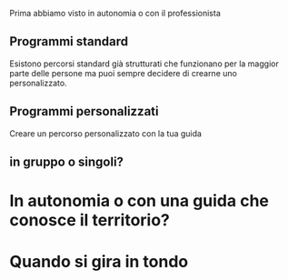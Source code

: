 
Prima abbiamo visto in autonomia o con il professionista

## Programmi standard 


Esistono percorsi standard già strutturati che funzionano per la maggior parte delle persone ma puoi sempre decidere di crearne uno personalizzato.


## Programmi personalizzati

Creare un percorso personalizzato con la tua guida


## in gruppo o singoli? 


# In autonomia o con una guida che conosce il territorio?

# Quando si gira in tondo 

<!--stackedit_data:
eyJoaXN0b3J5IjpbLTIxMzAyMzc5MzNdfQ==
-->